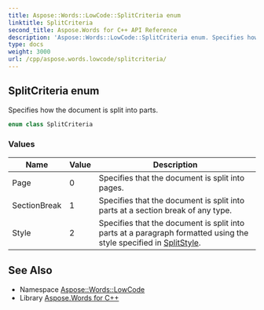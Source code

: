 ```yaml
---
title: Aspose::Words::LowCode::SplitCriteria enum
linktitle: SplitCriteria
second_title: Aspose.Words for C++ API Reference
description: 'Aspose::Words::LowCode::SplitCriteria enum. Specifies how the document is split into parts in C++.'
type: docs
weight: 3000
url: /cpp/aspose.words.lowcode/splitcriteria/
---
```

## SplitCriteria enum


Specifies how the document is split into parts.

```cpp
enum class SplitCriteria
```

### Values

| Name | Value | Description |
| --- | --- | --- |
| Page | 0 | Specifies that the document is split into pages. |
| SectionBreak | 1 | Specifies that the document is split into parts at a section break of any type. |
| Style | 2 | Specifies that the document is split into parts at a paragraph formatted using the style specified in [SplitStyle](../splitoptions/get_splitstyle/). |

## See Also

* Namespace [Aspose::Words::LowCode](../)
* Library [Aspose.Words for C++](../../)
